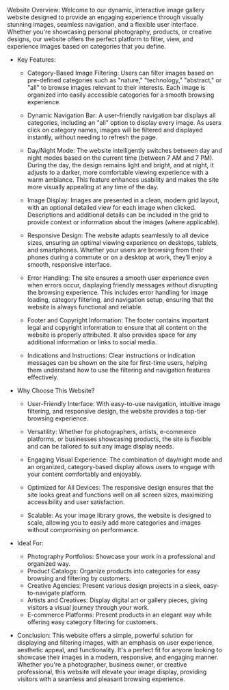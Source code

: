 Website Overview:
Welcome to our dynamic, interactive image gallery website designed to provide an engaging experience through visually stunning images,
seamless navigation, and a flexible user interface. Whether you're showcasing personal photography, products, or creative designs,
our website offers the perfect platform to filter, view, and experience images based on categories that you define.

-  Key Features:
    -  Category-Based Image Filtering:
Users can filter images based on pre-defined categories such as "nature," "technology," "abstract," or "all" to browse images relevant
to their interests.
Each image is organized into easily accessible categories for a smooth browsing experience.

    -  Dynamic Navigation Bar:
A user-friendly navigation bar displays all categories, including an "all" option to display every image.
As users click on category names, images will be filtered and displayed instantly, without needing to refresh the page.

    -  Day/Night Mode:
The website intelligently switches between day and night modes based on the current time (between 7 AM and 7 PM).
During the day, the design remains light and bright, and at night, it adjusts to a darker, more comfortable viewing experience with a
warm ambiance.
This feature enhances usability and makes the site more visually appealing at any time of the day.

    -  Image Display:
Images are presented in a clean, modern grid layout, with an optional detailed view for each image when clicked.
Descriptions and additional details can be included in the grid to provide context or information about the images (where applicable).

    -  Responsive Design:
The website adapts seamlessly to all device sizes, ensuring an optimal viewing experience on desktops, tablets, and smartphones.
Whether your users are browsing from their phones during a commute or on a desktop at work, they’ll enjoy a smooth, responsive interface.

    -  Error Handling:
The site ensures a smooth user experience even when errors occur, displaying friendly messages without disrupting the browsing experience.
This includes error handling for image loading, category filtering, and navigation setup, ensuring that the website is always functional
and reliable.

    -  Footer and Copyright Information:
The footer contains important legal and copyright information to ensure that all content on the website is properly attributed.
It also provides space for any additional information or links to social media.

    -  Indications and Instructions:
Clear instructions or indication messages can be shown on the site for first-time users, helping them understand how to use the filtering
and navigation features effectively.

-  Why Choose This Website?

    -  User-Friendly Interface: 
With easy-to-use navigation, intuitive image filtering, and responsive design, the website provides a top-tier browsing experience.

    -  Versatility:
Whether for photographers, artists, e-commerce platforms, or businesses showcasing products, the site is flexible and can be tailored to
suit any image display needs.

    -  Engaging Visual Experience: The combination of day/night mode and an organized, category-based display allows users to engage with your
content comfortably and enjoyably.

    -  Optimized for All Devices: The responsive design ensures that the site looks great and functions well on all screen sizes, maximizing
accessibility and user satisfaction.

    -  Scalable: As your image library grows, the website is designed to scale, allowing you to easily add more categories and images without
compromising on performance.

-  Ideal For:
    -  Photography Portfolios: Showcase your work in a professional and organized way.
    -  Product Catalogs:       Organize products into categories for easy browsing and filtering by customers.
    -  Creative Agencies:      Present various design projects in a sleek, easy-to-navigate platform.
    -  Artists and Creatives:  Display digital art or gallery pieces, giving visitors a visual journey through your work.
    -  E-commerce Platforms:   Present products in an elegant way while offering easy category filtering for customers.

-  Conclusion:
This website offers a simple, powerful solution for displaying and filtering images, with an emphasis on user experience, aesthetic appeal,
and functionality. It's a perfect fit for anyone looking to showcase their images in a modern, responsive, and engaging manner. Whether you're a photographer,
business owner, or creative professional, this website will elevate your image display, providing visitors with a seamless and pleasant browsing experience.
